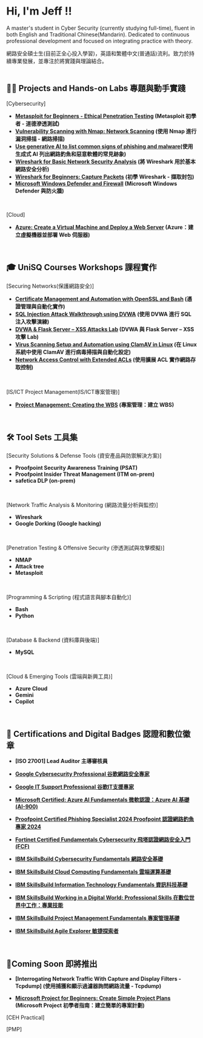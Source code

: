 <h1>Hi, I'm Jeff !! </h1>

A master's student in Cyber Security (currently studying full-time), fluent in both English and Traditional Chinese(Mandarin). Dedicated to continuous professional development and focused on integrating practice with theory.

網路安全碩士生(目前正全心投入學習)，英語和繁體中文(普通話)流利。致力於持續專業發展，並專注於將實踐與理論結合。
<br/>
<br/>

<h2>👨‍💻 Projects and Hands-on Labs 專題與動手實踐</h2>

[Cybersecurity]
- <b>[Metasploit for Beginners - Ethical Penetration Testing](https://github.com/AlmostNeverDone/Project-Metasploit-for-Beginners-Ethical-Penetration-Testing)  (Metasploit 初學者 - 道德滲透測試)</b>
- <b>[Vulnerability Scanning with Nmap: Network Scanning](https://github.com/AlmostNeverDone/Project-Vulnerability-Scanning-with-Nmap-Network-Scanning) (使用 Nmap 進行漏洞掃描 - 網路掃描)</b>
- <b>[Use generative AI to list common signs of phishing and malware](https://github.com/AlmostNeverDone/Project-Use-generative-AI-to-list-common-signs-of-phishing-and-malware)(使用生成式 AI 列出網路釣魚和惡意軟體的常見跡象)</b>
- <b>[Wireshark for Basic Network Security Analysis](https://github.com/AlmostNeverDone/Project-Wireshark-for-Basic-Network-Security-Analysis/tree/main) (將 Wireshark 用於基本網路安全分析)</b>
- <b>[Wireshark for Beginners: Capture Packets](https://github.com/AlmostNeverDone/Project-Wireshark-for-Beginners-Capture-Packets) (初學 Wireshark - 擷取封包)</b>
- <b>[Microsoft Windows Defender and Firewall](https://github.com/AlmostNeverDone/Project-Microsoft-Windows-Defender-and-Firewall) (Microsoft Windows Defender 與防火牆)</b>
<br/>

[Cloud]
- <b>[Azure: Create a Virtual Machine and Deploy a Web Server](https://github.com/AlmostNeverDone/AZ101) (Azure：建立虛擬機器並部署 Web 伺服器)</b>
<br/>



<h2>🎓 UniSQ Courses Workshops 課程實作</h2>

[Securing Networks(保護網路安全)]
- <b>[Certificate Management and Automation with OpenSSL and Bash](https://github.com/AlmostNeverDone/SN104) (憑證管理與自動化實作)</b>
- <b>[SQL Injection Attack Walkthrough using DVWA](https://github.com/AlmostNeverDone/SN105) (使用 DVWA 進行 SQL 注入攻擊演練)</b>
- <b>[DVWA & Flask Server – XSS Attacks Lab](https://github.com/AlmostNeverDone/SN106) (DVWA 與 Flask Server – XSS 攻擊 Lab)</b>
- <b>[Virus Scanning Setup and Automation using ClamAV in Linux](https://github.com/AlmostNeverDone/SN107) (在 Linux 系統中使用 ClamAV 進行病毒掃描與自動化設定)</b>
- <b>[Network Access Control with Extended ACLs](https://github.com/AlmostNeverDone/SN108) (使用擴展 ACL 實作網路存取控制)</b>
<br/>

[IS/ICT Project Management(IS/ICT專案管理)]
- <b>[Project Management: Creating the WBS](https://github.com/AlmostNeverDone/PM101) (專案管理：建立 WBS)</b>
<br/>

<h2>🛠 Tool Sets 工具集</h2>

[Security Solutions & Defense Tools (資安產品與防禦解決方案)]
- <b>Proofpoint Security Awareness Training (PSAT)</b>
- <b>Proofpoint Insider Threat Management (ITM on-prem)</b>
- <b>safetica DLP (on-prem)</b>
<br/>

[Network Traffic Analysis & Monitoring (網路流量分析與監控)]
- <b>Wireshark</b>
- <b>Google Dorking (Google hacking)</b>
<br/>

[Penetration Testing & Offensive Security (滲透測試與攻擊模擬)]
- <b>NMAP</b>
- <b>Attack tree</b>
- <b>Metasploit</b>
<br/>

[Programming & Scripting (程式語言與腳本自動化)]
- <b>Bash</b>
- <b>Python</b>
<br/>

[Database & Backend (資料庫與後端)]
- <b>MySQL</b>
<br/>

[Cloud & Emerging Tools (雲端與新興工具)]
- <b>Azure Cloud</b>
- <b>Gemini</b>
- <b>Copilot</b>
<br/>

<h2>🥋 Certifications and Digital Badges 認證和數位徽章</h2>

- <b>[ISO 27001] Lead Auditor 主導審核員 </b>

- <b>[Google Cybersecurity Professional 谷歌網路安全專家](https://coursera.org/verify/professional-cert/SWUXJAL4M678)</b>

- <b>[Google IT Support Professional 谷歌IT支援專家](https://coursera.org/verify/professional-cert/GWDPHD4P8TDJ)</b>

- <b>[Microsoft Certified: Azure AI Fundamentals 微軟認證：Azure AI 基礎 (AI-900)](https://learn.microsoft.com/api/credentials/share/en-au/JeffLin-1361/28722A529DF97731?sharingId=C3AF92A7C9C694F2) </b>

- <b>[Proofpoint Certified Phishing Specialist 2024 Proofpoint 認證網路釣魚專家 2024](https://www.credly.com/badges/affb6a26-b5f9-48c9-9458-2b0895ee1e25/public_url)</b>

- <b>[Fortinet Certified Fundamentals Cybersecurity 飛塔認證網路安全入門 (FCF)](https://www.credly.com/badges/f74b1753-3a81-4593-aeac-f9c6d32e3794/public_url)</b>

- <b>[IBM SkillsBuild Cybersecurity Fundamentals 網路安全基礎](https://www.credly.com/badges/3fbca080-04f8-4768-a23a-1daa0b75d10f/public_url)</b>

- <b>[IBM SkillsBuild Cloud Computing Fundamentals 雲端運算基礎](https://www.credly.com/badges/cfab4d29-e79a-4626-ad05-37e14d4724c9/public_url)</b>

- <b>[IBM SkillsBuild Information Technology Fundamentals 資訊科技基礎](https://www.credly.com/badges/e5444641-b78a-4838-b648-05e71fe8690a/public_url)</b>

- <b>[IBM SkillsBuild Working in a Digital World: Professional Skills 在數位世界中工作：專業技能](https://www.credly.com/badges/924c3072-38f9-4853-99fd-5c352f9ebd68/public_url)</b>

- <b>[IBM SkillsBuild Project Management Fundamentals 專案管理基礎](https://www.credly.com/badges/2b51724e-75f6-4d47-ba2c-7da20cee26d3/public_url)</b>

- <b>[IBM SkillsBuild Agile Explorer 敏捷探索者](https://www.credly.com/badges/1c401d06-c8d9-4351-a6cf-fb13cf0323f0/public_url)</b>
<br/>
 
<h2>📝Coming Soon 即將推出</h2>


- <b>[Interrogating Network Traffic With Capture and Display Filters - Tcpdump] (使用捕獲和顯示過濾器詢問網路流量 - Tcpdump)</b>

- <b>[Microsoft Project for Beginners: Create Simple Project Plans](https://github.com/AlmostNeverDone/Microsoft-Project-for-Beginners-Create-Simple-Project-Plans) (Microsoft Project 初學者指南：建立簡單的專案計劃)</b>

[CEH Practical]

[PMP] </b>



